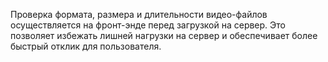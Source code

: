 Проверка формата, размера и длительности видео-файлов осуществляется на фронт-энде перед загрузкой на сервер. Это позволяет избежать лишней нагрузки на сервер и обеспечивает более быстрый отклик для пользователя.
